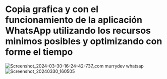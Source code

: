 <h1>Copia grafica y con el funcionamiento de la aplicación WhatsApp utilizando los recursos minimos posibles y optimizando con forme el tiempo</h1>
  
![Screenshot_2024-03-30-16-24-42-737_com murrydev whatsap](https://github.com/RafaelMurrieta/whatsApp-copy/assets/125914742/1e92685c-1818-421d-ab66-60c117dfd633)
![Screenshot_20240330_160505](https://github.com/RafaelMurrieta/whatsApp-copy/assets/125914742/6eb1a83a-c94e-4181-9838-7a3a609aa235)
